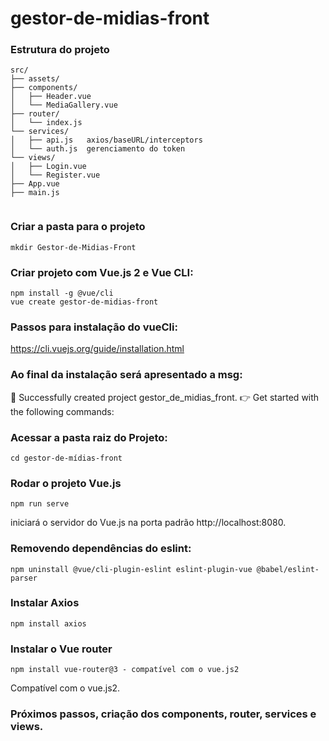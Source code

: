 # gestor-de-midias-front

### Estrutura do projeto
```
src/
├── assets/
├── components/
│   ├── Header.vue   
│   └── MediaGallery.vue
├── router/
│   └── index.js
└── services/
│   ├── api.js   axios/baseURL/interceptors
│   └── auth.js  gerenciamento do token     
└── views/
│   ├── Login.vue
│   └── Register.vue
├── App.vue
├── main.js
	
```

### Criar a pasta para o projeto
```
mkdir Gestor-de-Midias-Front
```

### Criar projeto com Vue.js 2 e Vue CLI:
```
npm install -g @vue/cli
vue create gestor-de-midias-front
```

### Passos para instalação do vueCli:

https://cli.vuejs.org/guide/installation.html

### Ao final da instalação será apresentado a msg:
🎉  Successfully created project gestor_de_midias_front.
👉  Get started with the following commands:

### Acessar a pasta raiz do Projeto:
```
cd gestor-de-mídias-front
```
### Rodar o projeto Vue.js
```
npm run serve
```
iniciará o servidor do Vue.js na porta padrão http://localhost:8080.

### Removendo dependências do eslint:
```
npm uninstall @vue/cli-plugin-eslint eslint-plugin-vue @babel/eslint-parser
```
### Instalar Axios
```
npm install axios
```
### Instalar o Vue router
```
npm install vue-router@3 - compatível com o vue.js2
```
Compatível com o vue.js2.

### Próximos passos, criação dos components, router, services e views.

